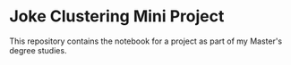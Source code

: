 # Joke Clustering Mini Project

This repository contains the notebook for a project as part of my Master's degree studies.
